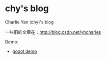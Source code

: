 # chy's blog

Charlie Yan (chy)'s blog

一些旧的文章在：http://blog.csdn.net/yhcharles

Demo:

- [godot demo](https://yhcharles.github.io/web/1/instancing.html)